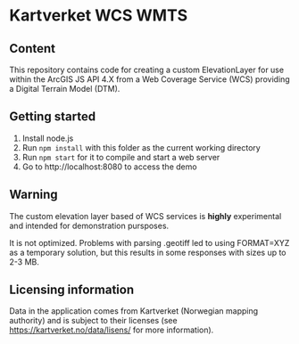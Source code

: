 # Kartverket WCS WMTS

## Content

This repository contains code for creating a custom ElevationLayer for use within the ArcGIS JS API 4.X from a Web Coverage Service (WCS) providing a Digital Terrain Model (DTM).

## Getting started

1. Install node.js
2. Run `npm install` with this folder as the current working directory
3. Run `npm start` for it to compile and start a web server
4. Go to http://localhost:8080 to access the demo

## Warning

The custom elevation layer based of WCS services is **highly** experimental and intended for demonstration pursposes.

It is not optimized. Problems with parsing .geotiff led to using FORMAT=XYZ as a temporary solution, but this results in some responses with sizes up to 2-3 MB.

## Licensing information

Data in the application comes from Kartverket (Norwegian mapping authority) and is subject to their licenses (see https://kartverket.no/data/lisens/ for more information).
